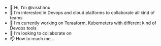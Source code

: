 - 👋 Hi, I’m @visshhnu
- 👀 I’m interested in Devops and cloud platforms to collaborate all kind of teams
- 🌱 I’m currently working on Teraaform, Kuberneters with different kind of Devops tools
- 💞️ I’m looking to collaborate on 
- 📫 How to reach me ...

<!---
visshhnu/visshhnu is a ✨ special ✨ repository because its `README.md` (this file) appears on your GitHub profile.
You can click the Preview link to take a look at your changes.
--->
